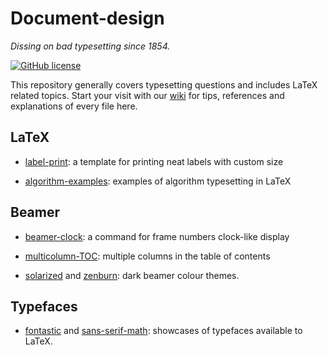 # Document-design

*Dissing on bad typesetting since 1854.*

[![GitHub license](https://img.shields.io/badge/licence-MIT-blue.svg)](https://github.com/texstremists/Document-design/blob/master/LICENSE)

This repository generally covers typesetting questions and includes LaTeX related topics.
Start your visit with our [wiki](https://github.com/texstremists/Document-design/wiki) for tips, references and explanations of every file here.


## LaTeX

- [label-print](https://github.com/texstremists/Document-design/tree/master/Latex/labelPrint): a template for printing neat labels with custom size

- [algorithm-examples](https://github.com/texstremists/Document-design/blob/master/Latex/algorithmExamples.tex): examples of algorithm typesetting in LaTeX




## Beamer

- [beamer-clock](https://github.com/texstremists/Document-design/blob/master/Beamer/beamer-clock/beamerClock.md): a command for frame numbers clock-like display

- [multicolumn-TOC](https://github.com/texstremists/Document-design/blob/master/Beamer/multicolumnTOC.tex): multiple columns in the table of contents

- [solarized](https://github.com/texstremists/Document-design/blob/master/Beamer/beamercolorthemesolarizeddark.sty) and [zenburn](https://github.com/texstremists/Document-design/blob/master/Beamer/beamercolorthemezenburn.sty): dark beamer colour themes.



## Typefaces

- [fontastic](https://github.com/texstremists/Document-design/blob/master/typefaces/fontastic.tex) and [sans-serif-math](https://github.com/texstremists/Document-design/blob/master/typefaces/sans-serif-math.tex): showcases of typefaces available to LaTeX.
